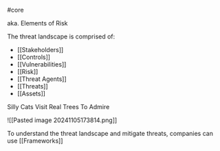 #core 

aka. Elements of Risk 

The threat landscape is comprised of:
- [[Stakeholders]]
- [[Controls]]
- [[Vulnerabilities]]
- [[Risk]]
- [[Threat Agents]]
- [[Threats]]
- [[Assets]]

Silly Cats Visit Real Trees To Admire

![[Pasted image 20241105173814.png]]

To understand the threat landscape and mitigate threats, companies can use [[Frameworks]]